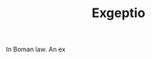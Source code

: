 ---
title: Exgeptio
letter: E
permalink: "/definitions/bld-exgeptio.html"
body: In Boman law. An ex
published_at: '2018-07-07'
source: Black's Law Dictionary 2nd Ed (1910)
layout: post
---